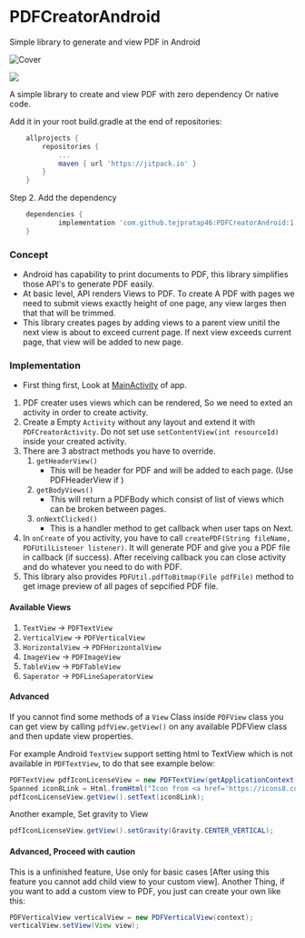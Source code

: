 # PDFCreatorAndroid
Simple library to generate and view PDF in Android

![Cover](https://github.com/tejpratap46/PDFCreatorAndroid/raw/master/cover.png)

[![](https://jitpack.io/v/tejpratap46/PDFCreatorAndroid.svg)](https://jitpack.io/#tejpratap46/PDFCreatorAndroid)

A simple library to create and view PDF with zero dependency Or native code.

Add it in your root build.gradle at the end of repositories:
```gradle
	allprojects {
		repositories {
			...
			maven { url 'https://jitpack.io' }
		}
	}
```
Step 2. Add the dependency

```gradle
	dependencies {
	        implementation 'com.github.tejpratap46:PDFCreatorAndroid:1.0'
	}
```

### Concept
* Android has capability to print documents to PDF, this library simplifies those API's to generate PDF easily.
* At basic level, API renders Views to PDF. To create A PDF with pages we need to submit views exactly height of one page, any view larges then that that will be trimmed.
* This library creates pages by adding views to a parent view unitil the next view is about to exceed current page. If next view exceeds current page, that view will be added to new page.

### Implementation
* First thing first, Look at [MainActivity](https://github.com/tejpratap46/PDFCreatorAndroid/blob/master/app/src/main/java/com/tejpratapsingh/pdfcreatorandroid/MainActivity.java) of app.

1. PDF creater uses views which can be rendered, So we need to exted an activity in order to create activity.
2. Create a Empty `Activity` without any layout and extend it with `PDFCreatorActivity`. Do not set use `setContentView(int resourceId)` inside your created activity.
3. There are 3 abstract methods you have to override.
    1. `getHeaderView()`
        * This will be header for PDF and will be added to each page. (Use PDFHeaderView if )
    2. `getBodyViews()`
        * This will return a PDFBody which consist of list of views which can be broken between pages.
    3. `onNextClicked()`
        * This is a handler method to get callback when user taps on Next.
4. In `onCreate` of you activity, you have to call `createPDF(String fileName, PDFUtilListener listener)`. It will generate PDF and give you a PDF file in callback (if success). After receiving callback you can close activity and do whatever you need to do with PDF.
5. This library also provides `PDFUtil.pdfToBitmap(File pdfFile)` method to get image preview of all pages of sepcified PDF file.

#### Available Views

1. `TextView` -> `PDFTextView`
2. `VerticalView` -> `PDFVerticalView`
3. `HorizontalView` -> `PDFHorizontalView`
4. `ImageView` -> `PDFImageView`
5. `TableView` -> `PDFTableView`
6. `Saperator` -> `PDFLineSaperatorView`

#### Advanced
If you cannot find some methods of a `View` Class inside `PDFView` class you can get view by calling `pdfView.getView()` on any available PDFView class and then update view properties.

For example Android `TextView` support setting html to TextView which is not available in `PDFTextView`, to do that see example below:
```java
PDFTextView pdfIconLicenseView = new PDFTextView(getApplicationContext(), PDFTextView.PDF_TEXT_SIZE.H3);
Spanned icon8Link = Html.fromHtml("Icon from <a href='https://icons8.com'>https://icons8.com</a>");
pdfIconLicenseView.getView().setText(icon8Link);
```
Another example, Set gravity to View
```java
pdfIconLicenseView.getView().setGravity(Gravity.CENTER_VERTICAL);
```

#### Advanced, Proceed with caution
This is a unfinished feature, Use only for basic cases [After using this feature you cannot add child view to your custom view].
Another Thing, if you want to add a custom view to PDF, you just can create your own like this:
```java
PDFVerticalView verticalView = new PDFVerticalView(context);
verticalView.setView(View view);
```
